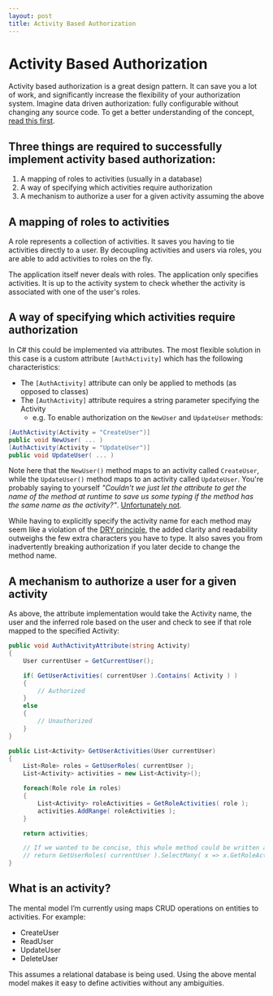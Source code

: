 ```yaml
---
layout: post
title: Activity Based Authorization
---
```


Activity Based Authorization
============================

Activity based authorization is a great design pattern. It can save you a lot of work, and significantly increase the flexibility of your authorization system. Imagine data driven authorization: fully configurable without changing any source code. To get a better understanding of the concept, [read this first](http://lostechies.com/derickbailey/2011/05/24/dont-do-role-based-authorization-checks-do-activity-based-checks/ "Don’t Do Role-Based Authorization Checks; Do Activity-Based Checks").


Three things are required to successfully implement activity based authorization:
---------------------------------------------------------------------------------

1. A mapping of roles to activities (usually in a database)
2. A way of specifying which activities require authorization
3. A mechanism to authorize a user for a given activity assuming the above


A mapping of roles to activities
--------------------------------

A role represents a collection of activities. It saves you having to tie activities directly to a user. By decoupling activities and users via roles, you are able to add activities to roles on the fly.

The application itself never deals with roles. The application only specifies activities. It is up to the activity system to check whether the activity is associated with one of the user's roles.


A way of specifying which activities require authorization
----------------------------------------------------------

In C# this could be implemented via attributes. The most flexible solution in this case is a custom attribute `[AuthActivity]` which has the following characteristics:

* The `[AuthActivity]` attribute can only be applied to methods (as opposed to classes)
* The `[AuthActivity]` attribute requires a string parameter specifying the Activity
  * e.g. To enable authorization on the `NewUser` and `UpdateUser` methods:

``` csharp
[AuthActivity(Activity = "CreateUser")]
public void NewUser( ... )
[AuthActivity(Activity = "UpdateUser")]
public void UpdateUser( ... )
```

Note here that the `NewUser()` method maps to an activity called `CreateUser`, while the `UpdateUser()` method maps to an activity called `UpdateUser`. You're probably saying to yourself _"Couldn't we just let the attribute to get the name of the method at runtime to save us some typing if the method has the same name as the activity?"_. [Unfortunately not](http://stackoverflow.com/questions/2168942/how-do-i-get-the-member-to-which-my-custom-attribute-was-applied/2169373#2169373).

While having to explicitly specify the activity name for each method may seem like a violation of the [DRY principle](http://en.wikipedia.org/wiki/Don't_repeat_yourself "Don't repeat yourself"), the added clarity and readability outweighs the few extra characters you have to type. It also saves you from inadvertently breaking authorization if you later decide to change the method name.


A mechanism to authorize a user for a given activity
----------------------------------------------------

As above, the attribute implementation would take the Activity name, the user and the inferred role based on the user and check to see if that role mapped to the specified Activity:

``` csharp
public void AuthActivityAttribute(string Activity)
{
    User currentUser = GetCurrentUser();

    if( GetUserActivities( currentUser ).Contains( Activity ) )
    {
        // Authorized
    }
    else
    {
        // Unauthorized
    }
}

public List<Activity> GetUserActivities(User currentUser)
{
    List<Role> roles = GetUserRoles( currentUser );
    List<Activity> activities = new List<Activity>();

    foreach(Role role in roles)
    {
        List<Activity> roleActivities = GetRoleActivities( role );
        activities.AddRange( roleActivities );
    }

    return activities;

    // If we wanted to be concise, this whole method could be written as:
    // return GetUserRoles( currentUser ).SelectMany( x => x.GetRoleActivities( x ) );
}
```


What is an activity?
--------------------

The mental model I’m currently using maps CRUD operations on entities to activities. For example:

* CreateUser
* ReadUser
* UpdateUser
* DeleteUser

This assumes a relational database is being used. Using the above mental model makes it easy to define activities without any ambiguities.